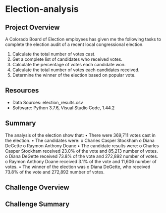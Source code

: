 # Election-analysis

## Project Overview
A Colorado Board of Election employees has given me the following tasks to complete the election audit of a recent local congressional election.

1. Calculate the total number of votes cast.
2. Get a complete list of candidates who received votes.
3. Calculate the percentage of votes each candidate won. 
4. Calculate the total number of votes each candidates received.
5. Determine the winner of the election based on popular vote. 

## Resources
- Data Sources: election_results.csv
- Software: Python 3.7.6, Visual Studio Code, 1.44.2

## Summary
The analysis of the election show that:
•	There were 369,711 votes cast in the election.
•	 The candidates were:
  o	Charles Casper Stockham
  o	Diana DeGette
  o	Raymon Anthony Doane
•	The candidate results were:
  o	Charles Casper Stockham received 23.0% of the vote and 85,213 number of votes. 
  o	Diana DeGette received 73.8% of the vote and 272,892 number of votes. 
  o	Raymon Anthony Doane received 3.1% of the vote and 11,606 number of votes. 
•	The winner of the election was
  o	Diana DeGette, who received 73.8% of the vote and 272,892 number of votes. 

## Challenge Overview

## Challenge Summary



